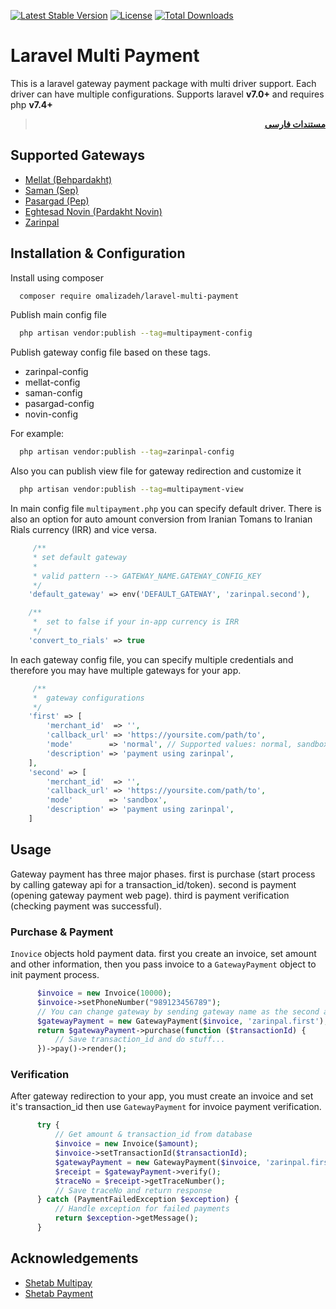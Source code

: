 [![Latest Stable Version](https://poser.pugx.org/omalizadeh/laravel-multi-payment/v)](//packagist.org/packages/omalizadeh/laravel-multi-payment)
[![License](https://poser.pugx.org/omalizadeh/laravel-multi-payment/license)](//packagist.org/packages/omalizadeh/laravel-multi-payment)
[![Total Downloads](https://poser.pugx.org/omalizadeh/laravel-multi-payment/downloads)](//packagist.org/packages/omalizadeh/laravel-multi-payment)

# Laravel Multi Payment

This is a laravel gateway payment package with multi driver support. Each driver can have multiple configurations.
Supports laravel **v7.0+** and requires php **v7.4+**

<div dir="rtl">

> **[مستندات فارسی][readme-link-fa]**
</div>

## Supported Gateways

- [Mellat (Behpardakht)](https://behpardakht.com)
- [Saman (Sep)](https://sep.ir)
- [Pasargad (Pep)](https://pep.co.ir)
- [Eghtesad Novin (Pardakht Novin)](https://pna.co.ir)
- [Zarinpal](https://zarinpal.com)

## Installation & Configuration

Install using composer

```bash 
  composer require omalizadeh/laravel-multi-payment
```

Publish main config file

```bash
  php artisan vendor:publish --tag=multipayment-config
```

Publish gateway config file based on these tags.
- zarinpal-config
- mellat-config
- saman-config
- pasargad-config
- novin-config
  
For example:

```bash
  php artisan vendor:publish --tag=zarinpal-config
```

Also you can publish view file for gateway redirection and customize it
```bash
  php artisan vendor:publish --tag=multipayment-view
```

In main config file `multipayment.php` you can specify default driver. There is also an option for auto amount conversion from Iranian Tomans to Iranian Rials currency (IRR) and vice versa.

```php
     /**
     * set default gateway
     * 
     * valid pattern --> GATEWAY_NAME.GATEWAY_CONFIG_KEY 
     */
    'default_gateway' => env('DEFAULT_GATEWAY', 'zarinpal.second'),

    /**
     *  set to false if your in-app currency is IRR
     */
    'convert_to_rials' => true
```

In each gateway config file, you can specify multiple credentials and therefore you may have multiple gateways for your app.

```php
     /**
     *  gateway configurations
     */
    'first' => [
        'merchant_id'  => '',
        'callback_url' => 'https://yoursite.com/path/to',
        'mode'        => 'normal', // Supported values: normal, sandbox, zaringate
        'description' => 'payment using zarinpal',
    ],
    'second' => [
        'merchant_id'  => '',
        'callback_url' => 'https://yoursite.com/path/to',
        'mode'        => 'sandbox',
        'description' => 'payment using zarinpal',
    ]
```

## Usage

Gateway payment has three major phases. first is purchase (start process by calling gateway api for a
transaction_id/token). second is payment (opening gateway payment web page). third is payment verification (checking
payment was successful).

### Purchase & Payment

`Inovice` objects hold payment data. first you create an invoice, set amount and other information, then you pass
invoice to a `GatewayPayment` object to init payment process.

```php
      $invoice = new Invoice(10000);
      $invoice->setPhoneNumber("989123456789");
      // You can change gateway by sending gateway name as the second argument
      $gatewayPayment = new GatewayPayment($invoice, 'zarinpal.first');
      return $gatewayPayment->purchase(function ($transactionId) {
          // Save transaction_id and do stuff...
      })->pay()->render();
```

### Verification

After gateway redirection to your app, you must create an invoice and set it's transaction_id then use `GatewayPayment`
for invoice payment verification.

```php
      try {
          // Get amount & transaction_id from database
          $invoice = new Invoice($amount);
          $invoice->setTransactionId($transactionId);
          $gatewayPayment = new GatewayPayment($invoice, 'zarinpal.first');
          $receipt = $gatewayPayment->verify();
          $traceNo = $receipt->getTraceNumber();
          // Save traceNo and return response
      } catch (PaymentFailedException $exception) {
          // Handle exception for failed payments
          return $exception->getMessage();
      }
```

## Acknowledgements

- [Shetab Multipay](https://github.com/shetabit/multipay)
- [Shetab Payment](https://github.com/shetabit/payment)

[readme-link-fa]: README-FA.md

[readme-link-en]: README.md
